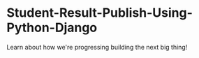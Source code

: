 # Student-Result-Publish-Using-Python-Django
Learn about how we're progressing building the next big thing!
